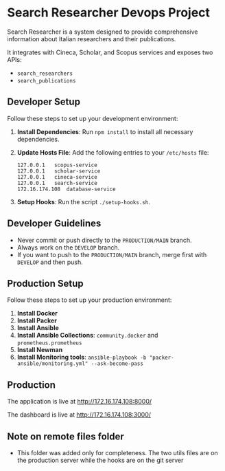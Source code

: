 # Search Researcher Devops Project

Search Researcher is a system designed to provide comprehensive information about Italian researchers and their publications. 

It integrates with Cineca, Scholar, and Scopus services and exposes two APIs: 
* `search_researchers` 
* `search_publications`

## Developer Setup

Follow these steps to set up your development environment:

1. **Install Dependencies**: Run `npm install` to install all necessary dependencies.

2. **Update Hosts File**: Add the following entries to your `/etc/hosts` file:
    ```
    127.0.0.1   scopus-service
    127.0.0.1   scholar-service
    127.0.0.1   cineca-service
    127.0.0.1   search-service
    172.16.174.108  database-service
    ```

3. **Setup Hooks**: Run the script `./setup-hooks.sh`.

## Developer Guidelines

- Never commit or push directly to the `PRODUCTION/MAIN` branch.
- Always work on the `DEVELOP` branch.
- If you want to push to the `PRODUCTION/MAIN` branch, merge first with `DEVELOP` and then push.

## Production Setup

Follow these steps to set up your production environment:

1. **Install Docker**
2. **Install Packer**
3. **Install Ansible**
4. **Install Ansible Collections**: `community.docker` and `prometheus.prometheus`
5. **Install Newman**
6. **Install Monitoring tools**: `ansible-playbook -b "packer-ansible/monitoring.yml" --ask-become-pass`

## Production 

The application is live at http://172.16.174.108:8000/

The dashboard is live at http://172.16.174.108:3000/

## Note on remote files folder
- This folder was added only for completeness. The two utils files are on the production server while the hooks are on the git server